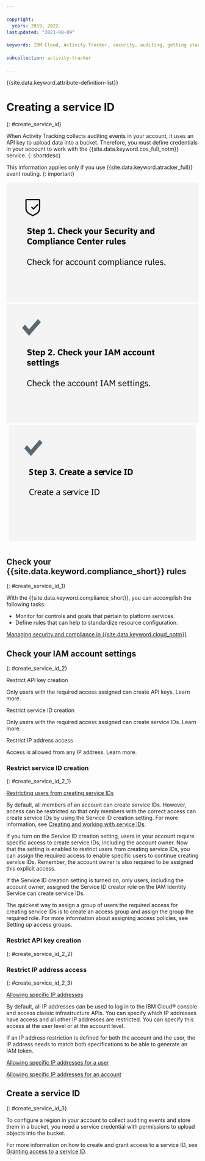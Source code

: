 ```yaml
---

copyright:
  years: 2019, 2022
lastupdated: "2021-08-09"

keywords: IBM Cloud, Activity Tracker, security, auditing, getting started

subcollection: activity-tracker

---
```


{{site.data.keyword.attribute-definition-list}}
 


# Creating a service ID 
{: #create_service_id}



When Activity Tracking collects auditing events in your account, it uses an API key to upload data into a bucket. Therefore, you must define credentials in your account to work with the {{site.data.keyword.cos_full_notm}} service. 
{: shortdesc}

This information applies only if you use {{site.data.keyword.atracker_full}} event routing.
{: important}

[![Step 1. Check your {{site.data.keyword.compliance_short}} rules](images/create_service_id_1.svg)](#getting-started-step3_1) [![Step 2. Check your IAM account settings](images/create_service_id_2.svg)](#getting-started-step3_2) [![Step 3. Create a service ID](images/create_service_id_3.svg)](#getting-started-step3_3)

## Check your {{site.data.keyword.compliance_short}} rules
{: #create_service_id_1}


With the {{site.data.keyword.compliance_short}}, you can accomplish the following tasks:

* Monitor for controls and goals that pertain to platform services.
* Define rules that can help to standardize resource configuration.

[Managing security and compliance in {{site.data.keyword.cloud_notm}}](/docs/overview?topic=overview-manage-security-compliance)



## Check your IAM account settings
{: #create_service_id_2}

Restrict API key creation

Only users with the required access assigned can create API keys. Learn more.

Restrict service ID creation

Only users with the required access assigned can create service IDs. Learn more.

Restrict IP address access

Access is allowed from any IP address. Learn more.


### Restrict service ID creation
{: #create_service_id_2_1}

[Restricting users from creating service IDs](/docs/account?topic=account-restrict-service-id-create)


By default, all members of an account can create service IDs. However, access can be restricted so that only members with the correct access can create service IDs by using the Service ID creation setting. For more information, see [Creating and working with service IDs](/docs/account?topic=account-serviceids).  

If you turn on the Service ID creation setting, users in your account require specific access to create service IDs, including the account owner. 
Now that the setting is enabled to restrict users from creating service IDs, you can assign the required access to enable specific users to continue creating service IDs. Remember, the account owner is also required to be assigned this explicit access.


If the Service ID creation setting is turned on, only users, including the account owner, assigned the Service ID creator role on the IAM Identity Service can create service IDs.

The quickest way to assign a group of users the required access for creating service IDs is to create an access group and assign the group the required role. For more information about assigning access policies, see Setting up access groups.

### Restrict API key creation
{: #create_service_id_2_2}



### Restrict IP address access
{: #create_service_id_2_3}

[Allowing specific IP addresses](/docs/account?topic=account-ips)

By default, all IP addresses can be used to log in to the IBM Cloud® console and access classic infrastructure APIs. You can specify which IP addresses have access and all other IP addresses are restricted. You can specify this access at the user level or at the account level.

If an IP address restriction is defined for both the account and the user, the IP address needs to match both specifications to be able to generate an IAM token.

[Allowing specific IP addresses for a user](/docs/account?topic=account-ips#ips_user)

[Allowing specific IP addresses for an account](/docs/account?topic=account-ips#ips_account)



## Create a service ID
{: #create_service_id_3}

To configure a region in your account to collect auditing events and store them in a bucket, you need a service credential with permissions to upload objects into the bucket.

For more information on how to create and grant access to a service ID, see [Granting access to a service ID](/docs/cloud-object-storage?topic=cloud-object-storage-iam-bucket-permissions#iam-service-id).